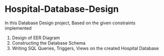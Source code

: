 # Hospital-Database-Design
In this Database Design project, Based on the given constraints implemented
1. Design of EER Diagram
2. Constructing the Database Schema 
3. Writing SQL Queries, Triggers, Views on the created Hospital Database 
